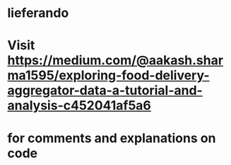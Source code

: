 # lieferando

# Visit https://medium.com/@aakash.sharma1595/exploring-food-delivery-aggregator-data-a-tutorial-and-analysis-c452041af5a6
# for comments and explanations on code
